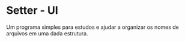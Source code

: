 # **Setter - UI**

Um programa simples para estudos e ajudar a organizar os nomes de arquivos em uma dada estrutura.
